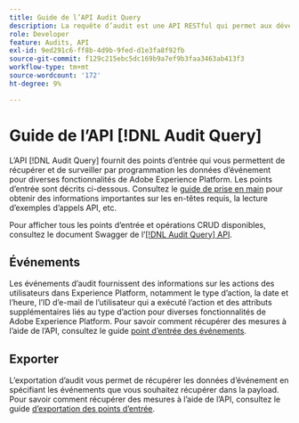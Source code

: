 ```yaml
---
title: Guide de l’API Audit Query
description: La requête d’audit est une API RESTful qui permet aux développeurs de voir qui a effectué quelles actions dans Adobe Experience Platform.
role: Developer
feature: Audits, API
exl-id: 9ed291c6-ff8b-4d9b-9fed-d1e3fa8f92fb
source-git-commit: f129c215ebc5dc169b9a7ef9b3faa3463ab413f3
workflow-type: tm+mt
source-wordcount: '172'
ht-degree: 9%

---
```


# Guide de l’API [!DNL Audit Query]

L’API [!DNL Audit Query] fournit des points d’entrée qui vous permettent de récupérer et de surveiller par programmation les données d’événement pour diverses fonctionnalités de Adobe Experience Platform. Les points d’entrée sont décrits ci-dessous. Consultez le [guide de prise en main](./getting-started.md) pour obtenir des informations importantes sur les en-têtes requis, la lecture d’exemples d’appels API, etc.

Pour afficher tous les points d’entrée et opérations CRUD disponibles, consultez le document Swagger de l’[[!DNL Audit Query] API](https://www.adobe.io/experience-platform-apis/references/audit-query/).

## Événements

Les événements d’audit fournissent des informations sur les actions des utilisateurs dans Experience Platform, notamment le type d’action, la date et l’heure, l’ID d’e-mail de l’utilisateur qui a exécuté l’action et des attributs supplémentaires liés au type d’action pour diverses fonctionnalités de Adobe Experience Platform. Pour savoir comment récupérer des mesures à l’aide de l’API, consultez le guide [point d’entrée des événements](./events.md).

## Exporter

L’exportation d’audit vous permet de récupérer les données d’événement en spécifiant les événements que vous souhaitez récupérer dans la payload. Pour savoir comment récupérer des mesures à l’aide de l’API, consultez le guide [d’exportation des points d’entrée](./export.md).
